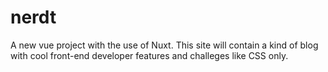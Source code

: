 # nerdt
A new vue project with the use of Nuxt.
This site will contain a kind of blog with cool front-end developer features and challeges like CSS only. 
